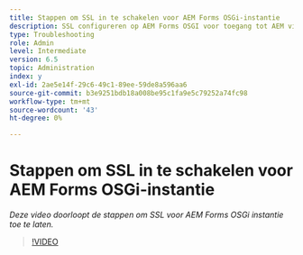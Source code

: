 ```yaml
---
title: Stappen om SSL in te schakelen voor AEM Forms OSGi-instantie
description: SSL configureren op AEM Forms OSGI voor toegang tot AEM via HTTPS
type: Troubleshooting
role: Admin
level: Intermediate
version: 6.5
topic: Administration
index: y
exl-id: 2ae5e14f-29c6-49c1-89ee-59de8a596aa6
source-git-commit: b3e9251bdb18a008be95c1fa9e5c79252a74fc98
workflow-type: tm+mt
source-wordcount: '43'
ht-degree: 0%

---
```


# Stappen om SSL in te schakelen voor AEM Forms OSGi-instantie

*Deze video doorloopt de stappen om SSL voor AEM Forms OSGi instantie toe te laten.*

>[!VIDEO](https://video.tv.adobe.com/v/335524?quality=12&learn=on)
